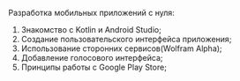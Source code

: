 Разработка мобильных приложений с нуля:
1. Знакомство с Kotlin и Android Studio;
2. Создание пользовательского интерфейса приложения;
3. Использование сторонних сервисов(Wolfram Alpha);
4. Добавление голосового интерфейса;
5. Принципы работы с Google Play Store;
